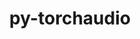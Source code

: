---
title: "py-torchaudio"
layout: cache
categories: [package, develop]
meta: {"compilers": ["apple-clang@16.0.0", "gcc@13.2.0"], "num_specs": 103, "num_specs_by_stack": {"ml-darwin-aarch64-mps": 21, "ml-linux-aarch64-cpu": 19, "ml-linux-aarch64-cuda": 21, "ml-linux-x86_64-cpu": 20, "ml-linux-x86_64-cuda": 22, "root": 103}, "oss": ["sequoia", "ubuntu24.04"], "platforms": ["darwin", "linux"], "stacks": ["ml-darwin-aarch64-mps", "ml-linux-aarch64-cpu", "ml-linux-aarch64-cuda", "ml-linux-x86_64-cpu", "ml-linux-x86_64-cuda", "root"], "targets": ["aarch64", "x86_64_v3"], "versions": ["2.6.0", "2.7.0"]}
spec_details: [{"compiler": "gcc@13.2.0", "hash": "2dvpl27u64pr6y3v4cg4nqzb44jvren7", "os": "ubuntu24.04", "platform": "linux", "size": "-", "stacks": ["ml-linux-aarch64-cpu", "root"], "target": "aarch64", "variants": ["build_system=python_pip"], "versions": ["2.6.0"]}, {"compiler": "apple-clang@16.0.0", "hash": "2h7gp2xxoajmcaj5dyv6xbeida6osgs2", "os": "sequoia", "platform": "darwin", "size": "-", "stacks": ["ml-darwin-aarch64-mps", "root"], "target": "aarch64", "variants": ["build_system=python_pip"], "versions": ["2.6.0"]}, {"compiler": "gcc@13.2.0", "hash": "2rh3bkoorhzvfyikblwrqsogkoy3urqk", "os": "ubuntu24.04", "platform": "linux", "size": "-", "stacks": ["ml-linux-aarch64-cpu", "root"], "target": "aarch64", "variants": ["build_system=python_pip"], "versions": ["2.6.0"]}, {"compiler": "gcc@13.2.0", "hash": "2ujapw2zpp33flciktofyi6ksyahdbxo", "os": "ubuntu24.04", "platform": "linux", "size": "-", "stacks": ["ml-linux-x86_64-cpu", "root"], "target": "x86_64_v3", "variants": ["build_system=python_pip"], "versions": ["2.7.0"]}, {"compiler": "gcc@13.2.0", "hash": "3sqiirafarnsoa5fmbegfhkykn2onopg", "os": "ubuntu24.04", "platform": "linux", "size": "-", "stacks": ["ml-linux-x86_64-cpu", "root"], "target": "x86_64_v3", "variants": ["build_system=python_pip"], "versions": ["2.7.0"]}, {"compiler": "gcc@13.2.0", "hash": "3wjfx5yeuzs4axlrohfknzrettrgcskz", "os": "ubuntu24.04", "platform": "linux", "size": "-", "stacks": ["ml-linux-aarch64-cuda", "root"], "target": "aarch64", "variants": ["build_system=python_pip"], "versions": ["2.6.0"]}, {"compiler": "gcc@13.2.0", "hash": "42xii3u2kj4x6pa3xo6a7ylep2dmaf6p", "os": "ubuntu24.04", "platform": "linux", "size": "-", "stacks": ["ml-linux-x86_64-cuda", "root"], "target": "x86_64_v3", "variants": ["build_system=python_pip"], "versions": ["2.6.0"]}, {"compiler": "gcc@13.2.0", "hash": "4mzgb7i2xy6j2dbc6gx2vzuqe4spdedk", "os": "ubuntu24.04", "platform": "linux", "size": "-", "stacks": ["ml-linux-aarch64-cuda", "root"], "target": "aarch64", "variants": ["build_system=python_pip"], "versions": ["2.6.0"]}, {"compiler": "apple-clang@16.0.0", "hash": "4ppsscegmibb7vx5kwrrdm7aog6j2qad", "os": "sequoia", "platform": "darwin", "size": "-", "stacks": ["ml-darwin-aarch64-mps", "root"], "target": "aarch64", "variants": ["build_system=python_pip"], "versions": ["2.7.0"]}, {"compiler": "gcc@13.2.0", "hash": "4qmra2xw57t5nltlxc64eldpkpkdb5af", "os": "ubuntu24.04", "platform": "linux", "size": "-", "stacks": ["ml-linux-x86_64-cpu", "root"], "target": "x86_64_v3", "variants": ["build_system=python_pip"], "versions": ["2.7.0"]}, {"compiler": "gcc@13.2.0", "hash": "5qgewj6epejq4iyammjdmi7jv5gs4ou7", "os": "ubuntu24.04", "platform": "linux", "size": "-", "stacks": ["ml-linux-aarch64-cpu", "root"], "target": "aarch64", "variants": ["build_system=python_pip"], "versions": ["2.7.0"]}, {"compiler": "gcc@13.2.0", "hash": "6e4ory4mk3as53efwsnpc7ka25oxppuo", "os": "ubuntu24.04", "platform": "linux", "size": "-", "stacks": ["ml-linux-aarch64-cpu", "root"], "target": "aarch64", "variants": ["build_system=python_pip"], "versions": ["2.6.0"]}, {"compiler": "gcc@13.2.0", "hash": "6mgjgbv3c4ay3nyzaikrzgsdr4yve2fh", "os": "ubuntu24.04", "platform": "linux", "size": "-", "stacks": ["ml-linux-x86_64-cpu", "root"], "target": "x86_64_v3", "variants": ["build_system=python_pip"], "versions": ["2.7.0"]}, {"compiler": "apple-clang@16.0.0", "hash": "6n3ftprjnw7fdgy6xlbklxwanblu5zxk", "os": "sequoia", "platform": "darwin", "size": "-", "stacks": ["ml-darwin-aarch64-mps", "root"], "target": "aarch64", "variants": ["build_system=python_pip"], "versions": ["2.6.0"]}, {"compiler": "gcc@13.2.0", "hash": "6teyelvdw4xwqxtlyq4aywybt4lj6scn", "os": "ubuntu24.04", "platform": "linux", "size": "-", "stacks": ["ml-linux-aarch64-cuda", "root"], "target": "aarch64", "variants": ["build_system=python_pip"], "versions": ["2.7.0"]}, {"compiler": "gcc@13.2.0", "hash": "766zpbhftbqgxdyiyuw6gwv4jeqgwuk6", "os": "ubuntu24.04", "platform": "linux", "size": "-", "stacks": ["ml-linux-aarch64-cpu", "root"], "target": "aarch64", "variants": ["build_system=python_pip"], "versions": ["2.6.0"]}, {"compiler": "gcc@13.2.0", "hash": "77idgc2ryc6nkfmhadwvsghjbrzye23a", "os": "ubuntu24.04", "platform": "linux", "size": "-", "stacks": ["ml-linux-aarch64-cpu", "root"], "target": "aarch64", "variants": ["build_system=python_pip"], "versions": ["2.6.0"]}, {"compiler": "gcc@13.2.0", "hash": "7dv6c2ifhhn3br3ronod3r6td7wuoyid", "os": "ubuntu24.04", "platform": "linux", "size": "-", "stacks": ["ml-linux-x86_64-cuda", "root"], "target": "x86_64_v3", "variants": ["build_system=python_pip"], "versions": ["2.7.0"]}, {"compiler": "gcc@13.2.0", "hash": "7r7w6gfi45zuuirri7c3s5mgzyftnekp", "os": "ubuntu24.04", "platform": "linux", "size": "-", "stacks": ["ml-linux-aarch64-cpu", "root"], "target": "aarch64", "variants": ["build_system=python_pip"], "versions": ["2.7.0"]}, {"compiler": "gcc@13.2.0", "hash": "aatw3tjvyrsg4yyj3segopbj3tvdxvpc", "os": "ubuntu24.04", "platform": "linux", "size": "-", "stacks": ["ml-linux-x86_64-cuda", "root"], "target": "x86_64_v3", "variants": ["build_system=python_pip"], "versions": ["2.6.0"]}, {"compiler": "gcc@13.2.0", "hash": "adoap4uisvv7ukl3sjz7wcngme6buf4e", "os": "ubuntu24.04", "platform": "linux", "size": "-", "stacks": ["ml-linux-aarch64-cuda", "root"], "target": "aarch64", "variants": ["build_system=python_pip"], "versions": ["2.7.0"]}, {"compiler": "gcc@13.2.0", "hash": "any2pa4a5negwwwhl2v5374q3op4i44m", "os": "ubuntu24.04", "platform": "linux", "size": "-", "stacks": ["ml-linux-x86_64-cuda", "root"], "target": "x86_64_v3", "variants": ["build_system=python_pip"], "versions": ["2.7.0"]}, {"compiler": "gcc@13.2.0", "hash": "aqdkgkgdl3nzaplmyb3gsd2zupvnez3x", "os": "ubuntu24.04", "platform": "linux", "size": "-", "stacks": ["ml-linux-x86_64-cuda", "root"], "target": "x86_64_v3", "variants": ["build_system=python_pip"], "versions": ["2.7.0"]}, {"compiler": "gcc@13.2.0", "hash": "auv7c7uclgxdw2k7ogakxrz6kyasbjw5", "os": "ubuntu24.04", "platform": "linux", "size": "-", "stacks": ["ml-linux-aarch64-cuda", "root"], "target": "aarch64", "variants": ["build_system=python_pip"], "versions": ["2.7.0"]}, {"compiler": "gcc@13.2.0", "hash": "bxajxrbvwz5ykfza3zt7z453ckcos33e", "os": "ubuntu24.04", "platform": "linux", "size": "-", "stacks": ["ml-linux-aarch64-cuda", "root"], "target": "aarch64", "variants": ["build_system=python_pip"], "versions": ["2.6.0"]}, {"compiler": "gcc@13.2.0", "hash": "c3e5hco3p4svjriustud564pfrx4k5bo", "os": "ubuntu24.04", "platform": "linux", "size": "-", "stacks": ["ml-linux-aarch64-cpu", "root"], "target": "aarch64", "variants": ["build_system=python_pip"], "versions": ["2.7.0"]}, {"compiler": "apple-clang@16.0.0", "hash": "c3tvc2ssto7735o7tperuywhumzskbac", "os": "sequoia", "platform": "darwin", "size": "-", "stacks": ["ml-darwin-aarch64-mps", "root"], "target": "aarch64", "variants": ["build_system=python_pip"], "versions": ["2.6.0"]}, {"compiler": "apple-clang@16.0.0", "hash": "cia7lsgjrqguh73wdmycq4wdp5c7o2d2", "os": "sequoia", "platform": "darwin", "size": "-", "stacks": ["ml-darwin-aarch64-mps", "root"], "target": "aarch64", "variants": ["build_system=python_pip"], "versions": ["2.7.0"]}, {"compiler": "apple-clang@16.0.0", "hash": "ctvxt64i3dtnbvftehqouy744fac3z2e", "os": "sequoia", "platform": "darwin", "size": "-", "stacks": ["ml-darwin-aarch64-mps", "root"], "target": "aarch64", "variants": ["build_system=python_pip"], "versions": ["2.6.0"]}, {"compiler": "gcc@13.2.0", "hash": "d2beo7q3ncaprt7ogcpxdbf3ffzilnlh", "os": "ubuntu24.04", "platform": "linux", "size": "-", "stacks": ["ml-linux-x86_64-cpu", "root"], "target": "x86_64_v3", "variants": ["build_system=python_pip"], "versions": ["2.6.0"]}, {"compiler": "gcc@13.2.0", "hash": "d5igcc3o5p7wz73hcnysdu3f5bqdemsa", "os": "ubuntu24.04", "platform": "linux", "size": "-", "stacks": ["ml-linux-aarch64-cuda", "root"], "target": "aarch64", "variants": ["build_system=python_pip"], "versions": ["2.7.0"]}, {"compiler": "apple-clang@16.0.0", "hash": "dnrf7rikxphfphugn6lxi7od5c2kpoo2", "os": "sequoia", "platform": "darwin", "size": "-", "stacks": ["ml-darwin-aarch64-mps", "root"], "target": "aarch64", "variants": ["build_system=python_pip"], "versions": ["2.6.0"]}, {"compiler": "gcc@13.2.0", "hash": "dokhpmhgikz3xmny7iafbikkksysonxe", "os": "ubuntu24.04", "platform": "linux", "size": "-", "stacks": ["ml-linux-x86_64-cuda", "root"], "target": "x86_64_v3", "variants": ["build_system=python_pip"], "versions": ["2.6.0"]}, {"compiler": "apple-clang@16.0.0", "hash": "eayrlvya6dtxw7zybspk2aqlzgfcnpuw", "os": "sequoia", "platform": "darwin", "size": "-", "stacks": ["ml-darwin-aarch64-mps", "root"], "target": "aarch64", "variants": ["build_system=python_pip"], "versions": ["2.7.0"]}, {"compiler": "gcc@13.2.0", "hash": "ebf7mwrn65yduppinvsnq5co2utkxpvs", "os": "ubuntu24.04", "platform": "linux", "size": "-", "stacks": ["ml-linux-aarch64-cuda", "root"], "target": "aarch64", "variants": ["build_system=python_pip"], "versions": ["2.6.0"]}, {"compiler": "gcc@13.2.0", "hash": "ey3gun7n32qofsa74nidp6f6ajxwjmlh", "os": "ubuntu24.04", "platform": "linux", "size": "-", "stacks": ["ml-linux-x86_64-cpu", "root"], "target": "x86_64_v3", "variants": ["build_system=python_pip"], "versions": ["2.7.0"]}, {"compiler": "gcc@13.2.0", "hash": "f4lfma4pu26e63ygjapxvs4ttyg3tgaq", "os": "ubuntu24.04", "platform": "linux", "size": "-", "stacks": ["ml-linux-x86_64-cuda", "root"], "target": "x86_64_v3", "variants": ["build_system=python_pip"], "versions": ["2.6.0"]}, {"compiler": "gcc@13.2.0", "hash": "f6jeim3yte4jg5sr4rfjbyzjqpefl3wu", "os": "ubuntu24.04", "platform": "linux", "size": "-", "stacks": ["ml-linux-x86_64-cuda", "root"], "target": "x86_64_v3", "variants": ["build_system=python_pip"], "versions": ["2.7.0"]}, {"compiler": "gcc@13.2.0", "hash": "f7lfjgd5v5h2e5zrgwyfe7u6ozeq2zgk", "os": "ubuntu24.04", "platform": "linux", "size": "-", "stacks": ["ml-linux-aarch64-cpu", "root"], "target": "aarch64", "variants": ["build_system=python_pip"], "versions": ["2.7.0"]}, {"compiler": "gcc@13.2.0", "hash": "fieqvv5m6npi6o2tqderufhgwzyqdds6", "os": "ubuntu24.04", "platform": "linux", "size": "-", "stacks": ["ml-linux-x86_64-cuda", "root"], "target": "x86_64_v3", "variants": ["build_system=python_pip"], "versions": ["2.7.0"]}, {"compiler": "gcc@13.2.0", "hash": "fikalrnzkbqxemyfimmlhigtc5qmsl5k", "os": "ubuntu24.04", "platform": "linux", "size": "-", "stacks": ["ml-linux-aarch64-cpu", "root"], "target": "aarch64", "variants": ["build_system=python_pip"], "versions": ["2.6.0"]}, {"compiler": "gcc@13.2.0", "hash": "fxiqtcxg4s7ipio5igxrdmtd4x6nzrar", "os": "ubuntu24.04", "platform": "linux", "size": "-", "stacks": ["ml-linux-aarch64-cpu", "root"], "target": "aarch64", "variants": ["build_system=python_pip"], "versions": ["2.7.0"]}, {"compiler": "gcc@13.2.0", "hash": "g3fnz5i4rxa3fhfuxu44xiqpa7f6523m", "os": "ubuntu24.04", "platform": "linux", "size": "-", "stacks": ["ml-linux-aarch64-cuda", "root"], "target": "aarch64", "variants": ["build_system=python_pip"], "versions": ["2.6.0"]}, {"compiler": "gcc@13.2.0", "hash": "gjvocr7fi5g3iksibt5rofonrnkp7vxq", "os": "ubuntu24.04", "platform": "linux", "size": "-", "stacks": ["ml-linux-aarch64-cpu", "root"], "target": "aarch64", "variants": ["build_system=python_pip"], "versions": ["2.7.0"]}, {"compiler": "apple-clang@16.0.0", "hash": "gniwwmfjq5pdtnqzwwyvp2tjtz7f4ujz", "os": "sequoia", "platform": "darwin", "size": "-", "stacks": ["ml-darwin-aarch64-mps", "root"], "target": "aarch64", "variants": ["build_system=python_pip"], "versions": ["2.7.0"]}, {"compiler": "gcc@13.2.0", "hash": "haloecsfbwky62y7xo25kwf7bgugrfxt", "os": "ubuntu24.04", "platform": "linux", "size": "-", "stacks": ["ml-linux-aarch64-cuda", "root"], "target": "aarch64", "variants": ["build_system=python_pip"], "versions": ["2.6.0"]}, {"compiler": "gcc@13.2.0", "hash": "hbsao7hgd7kehwbiezmoiiiopg34voui", "os": "ubuntu24.04", "platform": "linux", "size": "-", "stacks": ["ml-linux-x86_64-cpu", "root"], "target": "x86_64_v3", "variants": ["build_system=python_pip"], "versions": ["2.6.0"]}, {"compiler": "gcc@13.2.0", "hash": "hfmmlnikijog6lc67ombqptpttnwgavn", "os": "ubuntu24.04", "platform": "linux", "size": "-", "stacks": ["ml-linux-x86_64-cpu", "root"], "target": "x86_64_v3", "variants": ["build_system=python_pip"], "versions": ["2.6.0"]}, {"compiler": "gcc@13.2.0", "hash": "hupns36gwpirpo6vrm7jpyqtw3tocx5l", "os": "ubuntu24.04", "platform": "linux", "size": "-", "stacks": ["ml-linux-x86_64-cuda", "root"], "target": "x86_64_v3", "variants": ["build_system=python_pip"], "versions": ["2.6.0"]}, {"compiler": "gcc@13.2.0", "hash": "i3kusbvvafhxh5pxushtydw54bsgfruh", "os": "ubuntu24.04", "platform": "linux", "size": "-", "stacks": ["ml-linux-x86_64-cpu", "root"], "target": "x86_64_v3", "variants": ["build_system=python_pip"], "versions": ["2.7.0"]}, {"compiler": "gcc@13.2.0", "hash": "iu2aveqwzqx3msyrpcwivrpmf4hqpkas", "os": "ubuntu24.04", "platform": "linux", "size": "-", "stacks": ["ml-linux-aarch64-cpu", "root"], "target": "aarch64", "variants": ["build_system=python_pip"], "versions": ["2.6.0"]}, {"compiler": "apple-clang@16.0.0", "hash": "j6jslkudjrtuecj5j6csarzkslm2qzsm", "os": "sequoia", "platform": "darwin", "size": "-", "stacks": ["ml-darwin-aarch64-mps", "root"], "target": "aarch64", "variants": ["build_system=python_pip"], "versions": ["2.6.0"]}, {"compiler": "gcc@13.2.0", "hash": "jqmj6buyidjmhwcc25swnbmwewsewg25", "os": "ubuntu24.04", "platform": "linux", "size": "-", "stacks": ["ml-linux-x86_64-cuda", "root"], "target": "x86_64_v3", "variants": ["build_system=python_pip"], "versions": ["2.6.0"]}, {"compiler": "gcc@13.2.0", "hash": "kqlqse6njcdvfhye6ayrbnrfxcfepw4c", "os": "ubuntu24.04", "platform": "linux", "size": "-", "stacks": ["ml-linux-aarch64-cuda", "root"], "target": "aarch64", "variants": ["build_system=python_pip"], "versions": ["2.6.0"]}, {"compiler": "apple-clang@16.0.0", "hash": "l43id5zvhzzthcu5jzipfyqvftbqlvwn", "os": "sequoia", "platform": "darwin", "size": "-", "stacks": ["ml-darwin-aarch64-mps", "root"], "target": "aarch64", "variants": ["build_system=python_pip"], "versions": ["2.7.0"]}, {"compiler": "apple-clang@16.0.0", "hash": "lhpbyuhfpoza6erxezsolxednsgchhgf", "os": "sequoia", "platform": "darwin", "size": "-", "stacks": ["ml-darwin-aarch64-mps", "root"], "target": "aarch64", "variants": ["build_system=python_pip"], "versions": ["2.6.0"]}, {"compiler": "apple-clang@16.0.0", "hash": "lpkggumvh5tds473obmfwmoueyprmpnk", "os": "sequoia", "platform": "darwin", "size": "-", "stacks": ["ml-darwin-aarch64-mps", "root"], "target": "aarch64", "variants": ["build_system=python_pip"], "versions": ["2.6.0"]}, {"compiler": "apple-clang@16.0.0", "hash": "mxyq3ckk4jvw5parusi3yjaciq7egh5f", "os": "sequoia", "platform": "darwin", "size": "-", "stacks": ["ml-darwin-aarch64-mps", "root"], "target": "aarch64", "variants": ["build_system=python_pip"], "versions": ["2.7.0"]}, {"compiler": "gcc@13.2.0", "hash": "n4w3uxutxmp3mq4kmviaqy4unfsz4uum", "os": "ubuntu24.04", "platform": "linux", "size": "-", "stacks": ["ml-linux-x86_64-cuda", "root"], "target": "x86_64_v3", "variants": ["build_system=python_pip"], "versions": ["2.6.0"]}, {"compiler": "gcc@13.2.0", "hash": "nfo23wip5jmenw67nxn3grf6u67umo6o", "os": "ubuntu24.04", "platform": "linux", "size": "-", "stacks": ["ml-linux-aarch64-cuda", "root"], "target": "aarch64", "variants": ["build_system=python_pip"], "versions": ["2.7.0"]}, {"compiler": "gcc@13.2.0", "hash": "nr752yk5solkr54uswkjnwjxxyeott3b", "os": "ubuntu24.04", "platform": "linux", "size": "-", "stacks": ["ml-linux-aarch64-cuda", "root"], "target": "aarch64", "variants": ["build_system=python_pip"], "versions": ["2.6.0"]}, {"compiler": "gcc@13.2.0", "hash": "oaxl5wyy5z5ddjfgqbwpkqbpvetjeyng", "os": "ubuntu24.04", "platform": "linux", "size": "-", "stacks": ["ml-linux-x86_64-cpu", "root"], "target": "x86_64_v3", "variants": ["build_system=python_pip"], "versions": ["2.6.0"]}, {"compiler": "gcc@13.2.0", "hash": "ogarzh6gkytwpn6hsjvvbvmaxql52y6j", "os": "ubuntu24.04", "platform": "linux", "size": "-", "stacks": ["ml-linux-x86_64-cpu", "root"], "target": "x86_64_v3", "variants": ["build_system=python_pip"], "versions": ["2.6.0"]}, {"compiler": "gcc@13.2.0", "hash": "pbcsecht7tj5s7z3pdgkn74jsfugumor", "os": "ubuntu24.04", "platform": "linux", "size": "-", "stacks": ["ml-linux-aarch64-cuda", "root"], "target": "aarch64", "variants": ["build_system=python_pip"], "versions": ["2.6.0"]}, {"compiler": "gcc@13.2.0", "hash": "pbp6xe3xckesmgzftforhxxefmwrf4du", "os": "ubuntu24.04", "platform": "linux", "size": "-", "stacks": ["ml-linux-aarch64-cpu", "root"], "target": "aarch64", "variants": ["build_system=python_pip"], "versions": ["2.6.0"]}, {"compiler": "gcc@13.2.0", "hash": "ppq5b47lffi5adi423w6345uiopmfysw", "os": "ubuntu24.04", "platform": "linux", "size": "-", "stacks": ["ml-linux-x86_64-cuda", "root"], "target": "x86_64_v3", "variants": ["build_system=python_pip"], "versions": ["2.6.0"]}, {"compiler": "gcc@13.2.0", "hash": "pxztpvao54l3vlnz2pgrqtjuqg7div7l", "os": "ubuntu24.04", "platform": "linux", "size": "-", "stacks": ["ml-linux-x86_64-cuda", "root"], "target": "x86_64_v3", "variants": ["build_system=python_pip"], "versions": ["2.7.0"]}, {"compiler": "gcc@13.2.0", "hash": "pypi7d6hrate5nipu2q5k7fiweafbjjy", "os": "ubuntu24.04", "platform": "linux", "size": "-", "stacks": ["ml-linux-aarch64-cpu", "root"], "target": "aarch64", "variants": ["build_system=python_pip"], "versions": ["2.6.0"]}, {"compiler": "gcc@13.2.0", "hash": "qck4phiwx2i6qjfnoc35oziu5iu6k3xv", "os": "ubuntu24.04", "platform": "linux", "size": "-", "stacks": ["ml-linux-x86_64-cpu", "root"], "target": "x86_64_v3", "variants": ["build_system=python_pip"], "versions": ["2.6.0"]}, {"compiler": "gcc@13.2.0", "hash": "qznwp626twsuw55uakmnls7ieipg24pf", "os": "ubuntu24.04", "platform": "linux", "size": "-", "stacks": ["ml-linux-aarch64-cuda", "root"], "target": "aarch64", "variants": ["build_system=python_pip"], "versions": ["2.7.0"]}, {"compiler": "apple-clang@16.0.0", "hash": "r7ahhjpcte6iuznopzuvxxn47zvbergm", "os": "sequoia", "platform": "darwin", "size": "-", "stacks": ["ml-darwin-aarch64-mps", "root"], "target": "aarch64", "variants": ["build_system=python_pip"], "versions": ["2.7.0"]}, {"compiler": "gcc@13.2.0", "hash": "rlwzbvksyqzmvyjwqnujrj7nybp3ahcv", "os": "ubuntu24.04", "platform": "linux", "size": "-", "stacks": ["ml-linux-aarch64-cuda", "root"], "target": "aarch64", "variants": ["build_system=python_pip"], "versions": ["2.7.0"]}, {"compiler": "gcc@13.2.0", "hash": "sj4ztjftgl4qle7gmwht7o4675i3gvpf", "os": "ubuntu24.04", "platform": "linux", "size": "-", "stacks": ["ml-linux-aarch64-cpu", "root"], "target": "aarch64", "variants": ["build_system=python_pip"], "versions": ["2.6.0"]}, {"compiler": "gcc@13.2.0", "hash": "snxyt7vsxlctl6gmmtlxijqqwqsblocl", "os": "ubuntu24.04", "platform": "linux", "size": "-", "stacks": ["ml-linux-aarch64-cuda", "root"], "target": "aarch64", "variants": ["build_system=python_pip"], "versions": ["2.7.0"]}, {"compiler": "apple-clang@16.0.0", "hash": "surv4tcpfvdslea5emiu4lg7jb3digep", "os": "sequoia", "platform": "darwin", "size": "-", "stacks": ["ml-darwin-aarch64-mps", "root"], "target": "aarch64", "variants": ["build_system=python_pip"], "versions": ["2.6.0"]}, {"compiler": "gcc@13.2.0", "hash": "t4ylxc4fq7rpycibjvs3meg7yvc5lpy7", "os": "ubuntu24.04", "platform": "linux", "size": "-", "stacks": ["ml-linux-x86_64-cuda", "root"], "target": "x86_64_v3", "variants": ["build_system=python_pip"], "versions": ["2.7.0"]}, {"compiler": "gcc@13.2.0", "hash": "ta64wilpxifbvnhqgmiinrf77epqbdd2", "os": "ubuntu24.04", "platform": "linux", "size": "-", "stacks": ["ml-linux-x86_64-cuda", "root"], "target": "x86_64_v3", "variants": ["build_system=python_pip"], "versions": ["2.6.0"]}, {"compiler": "apple-clang@16.0.0", "hash": "tcxffwconmhyz4ehmohlwyg3fiavz2bq", "os": "sequoia", "platform": "darwin", "size": "-", "stacks": ["ml-darwin-aarch64-mps", "root"], "target": "aarch64", "variants": ["build_system=python_pip"], "versions": ["2.7.0"]}, {"compiler": "gcc@13.2.0", "hash": "tgth52mtmbofpe3eavf5g6si4y2otett", "os": "ubuntu24.04", "platform": "linux", "size": "-", "stacks": ["ml-linux-aarch64-cpu", "root"], "target": "aarch64", "variants": ["build_system=python_pip"], "versions": ["2.6.0"]}, {"compiler": "gcc@13.2.0", "hash": "touznbm3zhvpampvjbj6ocblsksep3c2", "os": "ubuntu24.04", "platform": "linux", "size": "-", "stacks": ["ml-linux-x86_64-cuda", "root"], "target": "x86_64_v3", "variants": ["build_system=python_pip"], "versions": ["2.7.0"]}, {"compiler": "gcc@13.2.0", "hash": "uds2jaxnrlooleh4dpota7muqk6cejbc", "os": "ubuntu24.04", "platform": "linux", "size": "-", "stacks": ["ml-linux-x86_64-cuda", "root"], "target": "x86_64_v3", "variants": ["build_system=python_pip"], "versions": ["2.7.0"]}, {"compiler": "gcc@13.2.0", "hash": "uggcjq5bbz2zhjfnxrglk2nfnhic5dh2", "os": "ubuntu24.04", "platform": "linux", "size": "-", "stacks": ["ml-linux-x86_64-cpu", "root"], "target": "x86_64_v3", "variants": ["build_system=python_pip"], "versions": ["2.6.0"]}, {"compiler": "gcc@13.2.0", "hash": "uivndjafo7l6kpxjz46l3n4v3livucvf", "os": "ubuntu24.04", "platform": "linux", "size": "-", "stacks": ["ml-linux-x86_64-cpu", "root"], "target": "x86_64_v3", "variants": ["build_system=python_pip"], "versions": ["2.6.0"]}, {"compiler": "gcc@13.2.0", "hash": "umz6fwkjavb375ghiqnvhivciv37g3ts", "os": "ubuntu24.04", "platform": "linux", "size": "-", "stacks": ["ml-linux-x86_64-cuda", "root"], "target": "x86_64_v3", "variants": ["build_system=python_pip"], "versions": ["2.6.0"]}, {"compiler": "gcc@13.2.0", "hash": "utvvlscryrjeqa23jsnxfidynxe4skyr", "os": "ubuntu24.04", "platform": "linux", "size": "-", "stacks": ["ml-linux-aarch64-cuda", "root"], "target": "aarch64", "variants": ["build_system=python_pip"], "versions": ["2.7.0"]}, {"compiler": "gcc@13.2.0", "hash": "uw6vi7btrrahsqlvtq6zjnegfoogxm5e", "os": "ubuntu24.04", "platform": "linux", "size": "-", "stacks": ["ml-linux-x86_64-cpu", "root"], "target": "x86_64_v3", "variants": ["build_system=python_pip"], "versions": ["2.6.0"]}, {"compiler": "gcc@13.2.0", "hash": "v2i4pxcwyxqrdjwhcizmh4a6vf3pi6oe", "os": "ubuntu24.04", "platform": "linux", "size": "-", "stacks": ["ml-linux-x86_64-cpu", "root"], "target": "x86_64_v3", "variants": ["build_system=python_pip"], "versions": ["2.6.0"]}, {"compiler": "gcc@13.2.0", "hash": "vk3r5tey5gpgvrstuuevlvzk2vuemijx", "os": "ubuntu24.04", "platform": "linux", "size": "-", "stacks": ["ml-linux-x86_64-cpu", "root"], "target": "x86_64_v3", "variants": ["build_system=python_pip"], "versions": ["2.6.0"]}, {"compiler": "gcc@13.2.0", "hash": "vlokygt43k5ekpwbegdp7ihk6brsvunn", "os": "ubuntu24.04", "platform": "linux", "size": "-", "stacks": ["ml-linux-aarch64-cuda", "root"], "target": "aarch64", "variants": ["build_system=python_pip"], "versions": ["2.6.0"]}, {"compiler": "apple-clang@16.0.0", "hash": "w32owzvokywyj67pkjcfufsbfunumsgl", "os": "sequoia", "platform": "darwin", "size": "-", "stacks": ["ml-darwin-aarch64-mps", "root"], "target": "aarch64", "variants": ["build_system=python_pip"], "versions": ["2.7.0"]}, {"compiler": "gcc@13.2.0", "hash": "wags4rufrsug3kchvi2kimnbkhfeblfb", "os": "ubuntu24.04", "platform": "linux", "size": "-", "stacks": ["ml-linux-x86_64-cuda", "root"], "target": "x86_64_v3", "variants": ["build_system=python_pip"], "versions": ["2.6.0"]}, {"compiler": "gcc@13.2.0", "hash": "waxkno3uds5673emdhbkxotoqnpussi3", "os": "ubuntu24.04", "platform": "linux", "size": "-", "stacks": ["ml-linux-aarch64-cpu", "root"], "target": "aarch64", "variants": ["build_system=python_pip"], "versions": ["2.7.0"]}, {"compiler": "gcc@13.2.0", "hash": "wwuvikzkpkv65o3pf5xleletqtjjpho4", "os": "ubuntu24.04", "platform": "linux", "size": "-", "stacks": ["ml-linux-x86_64-cpu", "root"], "target": "x86_64_v3", "variants": ["build_system=python_pip"], "versions": ["2.6.0"]}, {"compiler": "gcc@13.2.0", "hash": "wxwdq6kachfxbbhgzi6s4fgei5c42eg2", "os": "ubuntu24.04", "platform": "linux", "size": "-", "stacks": ["ml-linux-x86_64-cpu", "root"], "target": "x86_64_v3", "variants": ["build_system=python_pip"], "versions": ["2.7.0"]}, {"compiler": "gcc@13.2.0", "hash": "x4npsfrirlaycvuzjx4hgoyyrfxgr5hr", "os": "ubuntu24.04", "platform": "linux", "size": "-", "stacks": ["ml-linux-x86_64-cuda", "root"], "target": "x86_64_v3", "variants": ["build_system=python_pip"], "versions": ["2.6.0"]}, {"compiler": "apple-clang@16.0.0", "hash": "xawhj6phl5z6v62ou5nyujs6gjlmm4i7", "os": "sequoia", "platform": "darwin", "size": "-", "stacks": ["ml-darwin-aarch64-mps", "root"], "target": "aarch64", "variants": ["build_system=python_pip"], "versions": ["2.6.0"]}, {"compiler": "apple-clang@16.0.0", "hash": "xmdgc6fp5ypoqqp5flvvx4jiqgh24lng", "os": "sequoia", "platform": "darwin", "size": "-", "stacks": ["ml-darwin-aarch64-mps", "root"], "target": "aarch64", "variants": ["build_system=python_pip"], "versions": ["2.6.0"]}, {"compiler": "gcc@13.2.0", "hash": "yw6gaenf674vnd537nebfnrzrkco6x3e", "os": "ubuntu24.04", "platform": "linux", "size": "-", "stacks": ["ml-linux-x86_64-cuda", "root"], "target": "x86_64_v3", "variants": ["build_system=python_pip"], "versions": ["2.6.0"]}, {"compiler": "gcc@13.2.0", "hash": "z3oko3xvqgiulcoh2al2zu4ppxvbq3dk", "os": "ubuntu24.04", "platform": "linux", "size": "-", "stacks": ["ml-linux-aarch64-cuda", "root"], "target": "aarch64", "variants": ["build_system=python_pip"], "versions": ["2.6.0"]}, {"compiler": "gcc@13.2.0", "hash": "z7bp4g4jhgcrzbjt6faovqsjkcr2tast", "os": "ubuntu24.04", "platform": "linux", "size": "-", "stacks": ["ml-linux-aarch64-cpu", "root"], "target": "aarch64", "variants": ["build_system=python_pip"], "versions": ["2.6.0"]}, {"compiler": "gcc@13.2.0", "hash": "zgpdmgg3lxrg5j2xmnzffk364gsghcpb", "os": "ubuntu24.04", "platform": "linux", "size": "-", "stacks": ["ml-linux-x86_64-cpu", "root"], "target": "x86_64_v3", "variants": ["build_system=python_pip"], "versions": ["2.7.0"]}, {"compiler": "gcc@13.2.0", "hash": "zknoozfmpdjnqdd6lqhi4mvpnoervhqz", "os": "ubuntu24.04", "platform": "linux", "size": "-", "stacks": ["ml-linux-aarch64-cuda", "root"], "target": "aarch64", "variants": ["build_system=python_pip"], "versions": ["2.6.0"]}, {"compiler": "apple-clang@16.0.0", "hash": "zsvzrxet34rfrabw275k43lrslesz2ub", "os": "sequoia", "platform": "darwin", "size": "-", "stacks": ["ml-darwin-aarch64-mps", "root"], "target": "aarch64", "variants": ["build_system=python_pip"], "versions": ["2.6.0"]}]
---